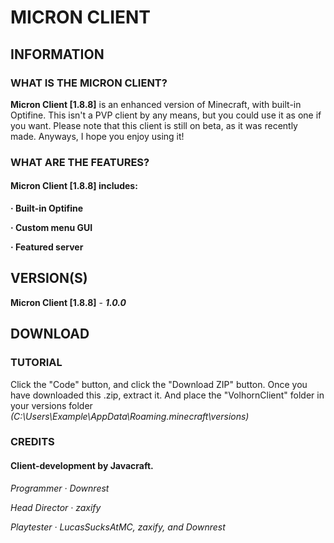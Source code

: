 # MICRON CLIENT

## INFORMATION

### WHAT IS THE MICRON CLIENT?

**Micron Client [1.8.8]** is an enhanced version of Minecraft, with built-in Optifine. This isn't a PVP client by any means, but you could use it as one if you want.
Please note that this client is still on beta, as it was recently made. Anyways, I hope you enjoy using it!

### WHAT ARE THE FEATURES?

#### **Micron Client [1.8.8]** includes:

 **· Built-in Optifine**
 
 **· Custom menu GUI**
 
 **· Featured server**
 
## VERSION(S)

**Micron Client [1.8.8]** - ***1.0.0***

## DOWNLOAD

### TUTORIAL

Click the "Code" button, and click the "Download ZIP" button.
Once you have downloaded this .zip, extract it.
And place the "VolhornClient" folder in your versions folder *(C:\Users\Example\AppData\Roaming\.minecraft\versions)*

### CREDITS

#### **Client-development by Javacraft.**

 *Programmer · Downrest*
 
 *Head Director · zaxify*
 
 *Playtester · LucasSucksAtMC, zaxify, and Downrest*
